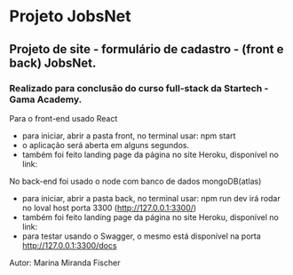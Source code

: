 # Projeto JobsNet

## Projeto de site - formulário de cadastro - (front e back) JobsNet. 
### Realizado para conclusão do curso full-stack da Startech - Gama Academy. 

Para o front-end usado React 
  - para iniciar, abrir a pasta front, no terminal usar: npm start
  - o aplicação será aberta em alguns segundos.
  - também foi feito landing page da página no site Heroku, disponível no link:
  
No back-end foi usado o node com banco de dados mongoDB(atlas) 
  - para iniciar, abrir a pasta back, no terminal usar: npm run dev irá rodar no loval host porta 3300 (http://127.0.0.1:3300/)
  - também foi feito landing page da página no site Heroku, disponível no link:
  - para testar usando o Swagger, o mesmo está disponível na porta http://127.0.0.1:3300/docs
  
  Autor: Marina Miranda Fischer
